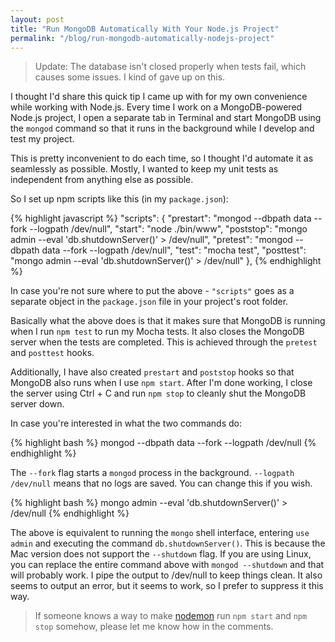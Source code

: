 ```yaml
---
layout: post
title: "Run MongoDB Automatically With Your Node.js Project"
permalink: "/blog/run-mongodb-automatically-nodejs-project"
---
```


>Update: The database isn't closed properly when tests fail, which causes some issues. I kind of gave up on this.

I thought I'd share this quick tip I came up with for my own convenience while working with Node.js. Every time I work on a MongoDB-powered Node.js project, I open a separate tab in Terminal and start MongoDB using the `mongod` command so that it runs in the background while I develop and test my project.

This is pretty inconvenient to do each time, so I thought I'd automate it as seamlessly as possible. Mostly, I wanted to keep my unit tests as independent from anything else as possible.

<!--more-->

So I set up npm scripts like this (in my `package.json`):

{% highlight javascript %}
"scripts": {
  "prestart": "mongod --dbpath data --fork --logpath /dev/null",
  "start": "node ./bin/www",
  "poststop": "mongo admin --eval 'db.shutdownServer()' > /dev/null",
  "pretest": "mongod --dbpath data --fork --logpath /dev/null",
  "test": "mocha test",
  "posttest": "mongo admin --eval 'db.shutdownServer()' > /dev/null"
},
{% endhighlight %}

In case you're not sure where to put the above - `"scripts"` goes as a separate object in the `package.json` file in your project's root folder.

Basically what the above does is that it makes sure that MongoDB is running when I run `npm test` to run my Mocha tests. It also closes the MongoDB server when the tests are completed. This is achieved through the `pretest` and `posttest` hooks.

Additionally, I have also created `prestart` and `poststop` hooks so that MongoDB also runs when I use `npm start`. After I'm done working, I close the server using Ctrl + C and run `npm stop` to cleanly shut the MongoDB server down.

In case you're interested in what the two commands do:

{% highlight bash %}
mongod --dbpath data --fork --logpath /dev/null
{% endhighlight %}

The `--fork` flag starts a `mongod` process in the background. `--logpath /dev/null` means that no logs are saved. You can change this if you wish.

{% highlight bash %}
mongo admin --eval 'db.shutdownServer()' > /dev/null
{% endhighlight %}

The above is equivalent to running the `mongo` shell interface, entering `use admin` and executing the command `db.shutdownServer()`. This is because the Mac version does not support the `--shutdown` flag. If you are using Linux, you can replace the entire command above with `mongod --shutdown` and that will probably work. I pipe the output to /dev/null to keep things clean. It also seems to output an error, but it seems to work, so I prefer to suppress it this way.

>If someone knows a way to make [nodemon](http://nodemon.io) run `npm start` and `npm stop` somehow, please let me know how in the comments.

